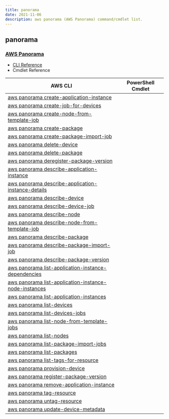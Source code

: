 ```yaml
---
title: panorama
date: 2021-11-06
description: aws panorama (AWS Panorama) command/cmdlet list.
---
```


## panorama

### [AWS Panorama](https://aws.amazon.com/panorama/)

* [CLI Reference](https://docs.aws.amazon.com/cli/latest/reference/panorama/index.html)
* Cmdlet Reference

|AWS CLI|PowerShell Cmdlet|
|----|----|
|[aws panorama create-application-instance](https://docs.aws.amazon.com/cli/latest/reference/panorama/create-application-instance.html)||
|[aws panorama create-job-for-devices](https://docs.aws.amazon.com/cli/latest/reference/panorama/create-job-for-devices.html)||
|[aws panorama create-node-from-template-job](https://docs.aws.amazon.com/cli/latest/reference/panorama/create-node-from-template-job.html)||
|[aws panorama create-package](https://docs.aws.amazon.com/cli/latest/reference/panorama/create-package.html)||
|[aws panorama create-package-import-job](https://docs.aws.amazon.com/cli/latest/reference/panorama/create-package-import-job.html)||
|[aws panorama delete-device](https://docs.aws.amazon.com/cli/latest/reference/panorama/delete-device.html)||
|[aws panorama delete-package](https://docs.aws.amazon.com/cli/latest/reference/panorama/delete-package.html)||
|[aws panorama deregister-package-version](https://docs.aws.amazon.com/cli/latest/reference/panorama/deregister-package-version.html)||
|[aws panorama describe-application-instance](https://docs.aws.amazon.com/cli/latest/reference/panorama/describe-application-instance.html)||
|[aws panorama describe-application-instance-details](https://docs.aws.amazon.com/cli/latest/reference/panorama/describe-application-instance-details.html)||
|[aws panorama describe-device](https://docs.aws.amazon.com/cli/latest/reference/panorama/describe-device.html)||
|[aws panorama describe-device-job](https://docs.aws.amazon.com/cli/latest/reference/panorama/describe-device-job.html)||
|[aws panorama describe-node](https://docs.aws.amazon.com/cli/latest/reference/panorama/describe-node.html)||
|[aws panorama describe-node-from-template-job](https://docs.aws.amazon.com/cli/latest/reference/panorama/describe-node-from-template-job.html)||
|[aws panorama describe-package](https://docs.aws.amazon.com/cli/latest/reference/panorama/describe-package.html)||
|[aws panorama describe-package-import-job](https://docs.aws.amazon.com/cli/latest/reference/panorama/describe-package-import-job.html)||
|[aws panorama describe-package-version](https://docs.aws.amazon.com/cli/latest/reference/panorama/describe-package-version.html)||
|[aws panorama list-application-instance-dependencies](https://docs.aws.amazon.com/cli/latest/reference/panorama/list-application-instance-dependencies.html)||
|[aws panorama list-application-instance-node-instances](https://docs.aws.amazon.com/cli/latest/reference/panorama/list-application-instance-node-instances.html)||
|[aws panorama list-application-instances](https://docs.aws.amazon.com/cli/latest/reference/panorama/list-application-instances.html)||
|[aws panorama list-devices](https://docs.aws.amazon.com/cli/latest/reference/panorama/list-devices.html)||
|[aws panorama list-devices-jobs](https://docs.aws.amazon.com/cli/latest/reference/panorama/list-devices-jobs.html)||
|[aws panorama list-node-from-template-jobs](https://docs.aws.amazon.com/cli/latest/reference/panorama/list-node-from-template-jobs.html)||
|[aws panorama list-nodes](https://docs.aws.amazon.com/cli/latest/reference/panorama/list-nodes.html)||
|[aws panorama list-package-import-jobs](https://docs.aws.amazon.com/cli/latest/reference/panorama/list-package-import-jobs.html)||
|[aws panorama list-packages](https://docs.aws.amazon.com/cli/latest/reference/panorama/list-packages.html)||
|[aws panorama list-tags-for-resource](https://docs.aws.amazon.com/cli/latest/reference/panorama/list-tags-for-resource.html)||
|[aws panorama provision-device](https://docs.aws.amazon.com/cli/latest/reference/panorama/provision-device.html)||
|[aws panorama register-package-version](https://docs.aws.amazon.com/cli/latest/reference/panorama/register-package-version.html)||
|[aws panorama remove-application-instance](https://docs.aws.amazon.com/cli/latest/reference/panorama/remove-application-instance.html)||
|[aws panorama tag-resource](https://docs.aws.amazon.com/cli/latest/reference/panorama/tag-resource.html)||
|[aws panorama untag-resource](https://docs.aws.amazon.com/cli/latest/reference/panorama/untag-resource.html)||
|[aws panorama update-device-metadata](https://docs.aws.amazon.com/cli/latest/reference/panorama/update-device-metadata.html)||

